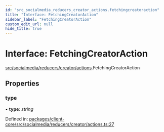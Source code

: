 ```yaml
---
id: "src_socialmedia_reducers_creator_actions.fetchingcreatoraction"
title: "Interface: FetchingCreatorAction"
sidebar_label: "FetchingCreatorAction"
custom_edit_url: null
hide_title: true
---
```


# Interface: FetchingCreatorAction

[src/socialmedia/reducers/creator/actions](../modules/src_socialmedia_reducers_creator_actions.md).FetchingCreatorAction

## Properties

### type

• **type**: *string*

Defined in: [packages/client-core/src/socialmedia/reducers/creator/actions.ts:27](https://github.com/xr3ngine/xr3ngine/blob/2d83606b6/packages/client-core/src/socialmedia/reducers/creator/actions.ts#L27)
